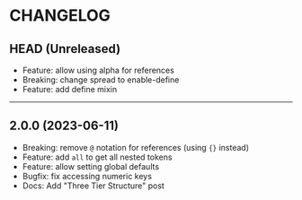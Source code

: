 CHANGELOG
=========

## HEAD (Unreleased)
* Feature: allow using alpha for references
* Breaking: change spread to enable-define
* Feature: add define mixin

---

## 2.0.0 (2023-06-11)

* Breaking: remove `@` notation for references (using `{}` instead)
* Feature: add `all` to get all nested tokens
* Feature: allow setting global defaults
* Bugfix: fix accessing numeric keys
* Docs: Add "Three Tier Structure" post

